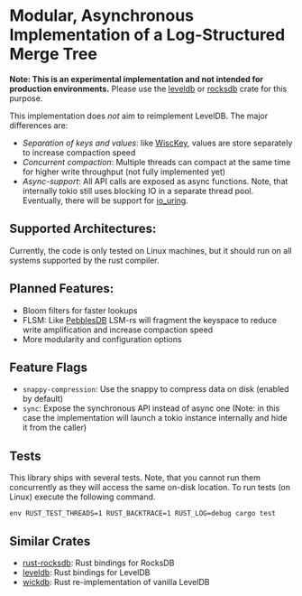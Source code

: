 # Modular, Asynchronous Implementation of a Log-Structured Merge Tree

[mit-badge]: https://img.shields.io/badge/license-MIT-blue.svg
[mit-url]: https://github.com/kaimast/lsm-rs/blob/main/LICENSE

**Note: This is an experimental implementation and not intended for production environments.**
 Please use the [leveldb](https://github.com/skade/leveldb) or [rocksdb](https://github.com/rust-rocksdb/rust-rocksdb) crate for this purpose.

This implementation does *not* aim to reimplement LevelDB. The major differences are:
* *Separation of keys and values*: like [WiscKey](https://www.usenix.org/system/files/conference/fast16/fast16-papers-lu.pdf), values are store separately to increase compaction speed
* *Concurrent compaction*: Multiple threads can compact at the same time for higher write throughput (not fully implemented yet)
* *Async-support*: All API calls are exposed as async functions. Note, that internally tokio still uses blocking IO in a separate thread pool. Eventually, there will be support for [io_uring](https://github.com/tokio-rs/tokio/issues/2411).

## Supported Architectures:
Currently, the code is only tested on Linux machines, but it should run on all systems supported by the rust compiler.

## Planned Features:
* Bloom filters for faster lookups
* FLSM: Like [PebblesDB](https://github.com/utsaslab/pebblesdb) LSM-rs will fragment the keyspace to reduce write amplification and increase compaction speed
* More modularity and configuration options

## Feature Flags
* `snappy-compression`: Use the snappy to compress data on disk (enabled by default)
* `sync`: Expose the synchronous API instead of async one (Note: in this case the implementation will launch a tokio instance internally and hide it from the caller)

## Tests
This library ships with several tests. Note, that you cannot run them concurrently as they will access the same on-disk location.
To run tests (on Linux) execute the following command.

```
env RUST_TEST_THREADS=1 RUST_BACKTRACE=1 RUST_LOG=debug cargo test 
```

## Similar Crates
* [rust-rocksdb](https://github.com/rust-rocksdb/rust-rocksdb): Rust bindings for RocksDB
* [leveldb](https://github.com/skade/leveldb): Rust bindings for LevelDB
* [wickdb](https://github.com/Fullstop000/wickdb): Rust re-implementation of vanilla LevelDB

